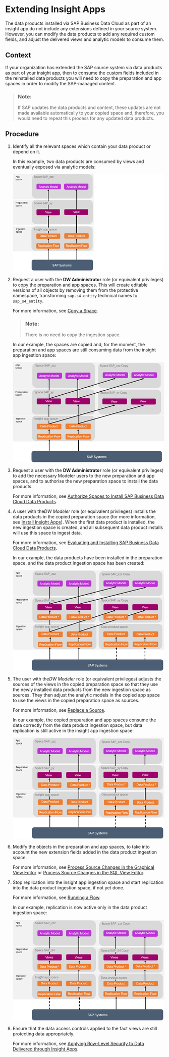 <!-- loio3c158685865d4b408938a148e828e21f -->

# Extending Insight Apps

The data products installed via SAP Business Data Cloud as part of an insight app do not include any extensions defined in your source system. However, you can modify the data products to add any required custom fields, and adjust the delivered views and analytic models to consume them.



<a name="loio3c158685865d4b408938a148e828e21f__section_czq_q33_hdc"/>

## Context

If your organization has extended the SAP source system via data products as part of your insight app, then to consume the custom fields included in the reinstalled data products you will need to copy the preparation and app spaces in order to modify the SAP-managed content.

> ### Note:  
> If SAP updates the data products and content, these updates are not made available automatically to your copied space and, therefore, you would need to repeat this process for any updated data products.



## Procedure

1.  Identify all the relevant spaces which contain your data product or depend on it.

    In this example, two data products are consumed by views and eventually exposed via analytic models:

    ![](images/Extending_Data_Products_-_first_step_2025_03_e3a9436.png)

2.  Request a user with the **DW Administrator** role \(or equivalent privileges\) to copy the preparation and app spaces. This will create editable versions of all objects by removing them from the protective namespace, transforming `sap.s4.entity` technical names to `sap_s4_entity`.

    For more information, see [Copy a Space](https://help.sap.com/docs/SAP_DATASPHERE/9f804b8efa8043539289f42f372c4862/73068ac8e1934615b419d8c6c4095a9a.html).

    > ### Note:  
    > There is no need to copy the ingestion space.

    In our example, the spaces are copied and, for the moment, the preparation and app spaces are still consuming data from the insight app ingestion space:

    ![](images/Extending_insight_application_diagram_-_second_step_763ba40.png)

3.  Request a user with the **DW Administrator** role \(or equivalent privileges\) to add the necessary Modeler users to the new preparation and app spaces, and to authorise the new preparation space to install the data products.

    For more information, see [Authorize Spaces to Install SAP Business Data Cloud Data Products](https://help.sap.com/docs/SAP_DATASPHERE/9f804b8efa8043539289f42f372c4862/67ec785b5de842488781f20c4ab52a9f.html).

4.  A user with the*DW Modeler* role \(or equivalent privileges\) installs the data products in the copied preparation space \(for more information, see [Install Insight Apps](https://help.sap.com/docs/SAP_BUSINESS_DATA_CLOUD/f7acf8c9dad54e99b5ce5ebc633ed8e1/35b64d44efd54502a935f67ba66ffd4e.html)\). When the first data product is installed, the new ingestion space is created, and all subsequent data product installs will use this space to ingest data.

    For more information, see [Evaluating and Installing SAP Business Data Cloud Data Products](https://help.sap.com/docs/SAP_DATASPHERE/c8a54ee704e94e15926551293243fd1d/ea7cb802cbea47b39a441888873c3a49.html).

    In our example, the data products have been installed in the preparation space, and the data product ingestion space has been created:

    ![](images/Extending_Data_Products_-_third_b_step_2025_03_ef89686.png)

5.  The user with the*DW Modeler* role \(or equivalent privileges\) adjusts the sources of the views in the copied preparation space so that they use the newly installed data products from the new ingestion space as sources. They then adjust the analytic models in the copied app space to use the views in the copied preparation space as sources.

    For more information, see [Replace a Source](https://help.sap.com/docs/SAP_DATASPHERE/c8a54ee704e94e15926551293243fd1d/51cc5a70a95e46a7aadbe49512b18ddb.html).

    In our example, the copied preparation and app spaces consume the data correctly from the data product ingestion space, but data replication is still active in the insight app ingestion space:

    ![](images/Extending_insight_application_diagram_-_forth_step_1c0e5ec.png)

6.  Modify the objects in the preparation and app spaces, to take into account the new extension fields added in the data product ingestion space.

    For more information, see [Process Source Changes in the Graphical View Editor](https://help.sap.com/docs/SAP_DATASPHERE/c8a54ee704e94e15926551293243fd1d/702350c755d24d629545de04673acb1b.html) or [Process Source Changes in the SQL View Editor](https://help.sap.com/docs/SAP_DATASPHERE/c8a54ee704e94e15926551293243fd1d/f7e43ced828940178efb3143c2956d9d.html).

7.  Stop replication into the insight app ingestion space and start replication into the data product ingestion space, if not yet done.

    For more information, see [Running a Flow](https://help.sap.com/docs/SAP_DATASPHERE/c8a54ee704e94e15926551293243fd1d/5b591d4998fa4a148750016a29ada91e.html).

    In our example, replication is now active only in the data product ingestion space:

    ![](images/Extending_Insight_Apps_fourth_b_step_f109d0c.png)

8.  Ensure that the data access controls applied to the fact views are still protecting data appropriately.

    For more information, see [Applying Row-Level Security to Data Delivered through Insight Apps](applying-row-level-security-to-data-delivered-through-insight-apps-c83225f.md).


